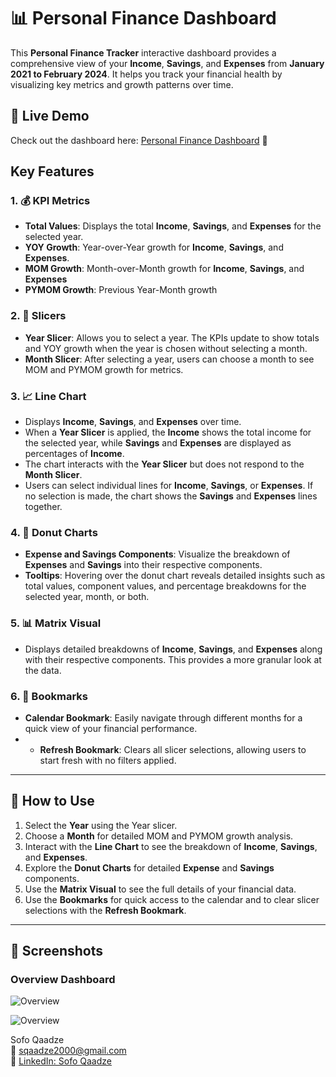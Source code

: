 # 📊 **Personal Finance Dashboard**

This **Personal Finance Tracker** interactive dashboard provides a comprehensive view of your **Income**, **Savings**, and **Expenses** from **January 2021 to February 2024**. It helps you track your financial health by visualizing key metrics and growth patterns over time.

## 🔗 Live Demo  
Check out the dashboard here: [Personal Finance Dashboard](https://app.powerbi.com/view?r=eyJrIjoiYzFmYmNiOWEtNWYxOC00OTU2LWFiNjAtZjZlMTQ4MTdkNDM2IiwidCI6ImJkMGQ4ZDNmLTJjODYtNGRhMC04Y2FhLWZlNjFlNzNlNGQ5MyIsImMiOjEwfQ%3D%3D) 🚀  


## Key Features

### 1. 💰 **KPI Metrics** 
   - **Total Values**: Displays the total **Income**, **Savings**, and **Expenses** for the selected year.
   - **YOY Growth**: Year-over-Year growth for **Income**, **Savings**, and **Expenses**.
   - **MOM Growth**: Month-over-Month growth for **Income**, **Savings**, and **Expenses**
   - **PYMOM Growth**: Previous Year-Month growth

### 2. 🔄 **Slicers**
   - **Year Slicer**: Allows you to select a year. The KPIs update to show totals and YOY growth when the year is chosen without selecting a month.
   - **Month Slicer**: After selecting a year, users can choose a month to see MOM and PYMOM growth for metrics.
   
### 3. 📈 **Line Chart**
   - Displays **Income**, **Savings**, and **Expenses** over time.
   - When a **Year Slicer** is applied, the **Income** shows the total income for the selected year, while **Savings** and **Expenses** are displayed as percentages of **Income**.
   - The chart interacts with the **Year Slicer** but does not respond to the **Month Slicer**.
   - Users can select individual lines for **Income**, **Savings**, or **Expenses**. If no selection is made, the chart shows the **Savings** and **Expenses** lines together.

### 4. 🥧 **Donut Charts**
   - **Expense and Savings Components**: Visualize the breakdown of **Expenses** and **Savings** into their respective components.
   - **Tooltips**: Hovering over the donut chart reveals detailed insights such as total values, component values, and percentage breakdowns for the selected year, month, or both.

### 5. 📊 **Matrix Visual**
   - Displays detailed breakdowns of **Income**, **Savings**, and **Expenses** along with their respective components. This provides a more granular look at the data.

### 6. 📅 **Bookmarks**
   - **Calendar Bookmark**: Easily navigate through different months for a quick view of your financial performance.
   -  - **Refresh Bookmark**: Clears all slicer selections, allowing users to start fresh with no filters applied.

---

## 📑 **How to Use**
1. Select the **Year** using the Year slicer.
2. Choose a **Month** for detailed MOM and PYMOM growth analysis.
3. Interact with the **Line Chart** to see the breakdown of **Income**, **Savings**, and **Expenses**.
4. Explore the **Donut Charts** for detailed **Expense** and **Savings** components.
5. Use the **Matrix Visual** to see the full details of your financial data.
6. Use the **Bookmarks** for quick access to the calendar and to clear slicer selections with the **Refresh Bookmark**.

---

## 📸 Screenshots  

### Overview Dashboard  
![Overview](https://github.com/sofoq/Power_BI_Personal-Finance-Tracker/blob/main/overview.png)  

![Overview](https://github.com/sofoq/Power_BI_Personal-Finance-Tracker/blob/main/overview_1.png)  


Sofo Qaadze  
📧 [sqaadze2000@gmail.com](mailto:sqaadze2000@gmail.com)  
🔗 [LinkedIn: Sofo Qaadze](https://www.linkedin.com/in/sofo-qaadze-ba7895205/)

